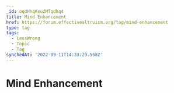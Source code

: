 ```yaml
---
_id: oqdHhqKeuZMTqdhq4
title: Mind Enhancement
href: https://forum.effectivealtruism.org/tag/mind-enhancement
type: tag
tags:
  - LessWrong
  - Topic
  - Tag
synchedAt: '2022-09-11T14:33:29.568Z'
---
```

# Mind Enhancement

